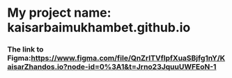 # My project name: kaisarbaimukhambet.github.io
### The link to Figma:https://www.figma.com/file/QnZrITVfIpfXuaSBjfg1nY/KaisarZhandos.io?node-id=0%3A1&t=Jrno23JquuUWFEoN-1
